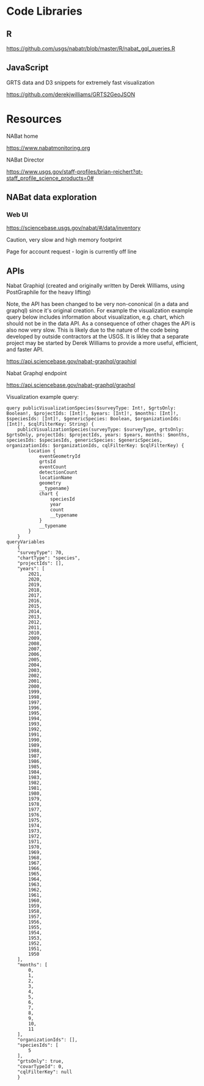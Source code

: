 # Code Libraries

## R 

https://github.com/usgs/nabatr/blob/master/R/nabat_gql_queries.R

## JavaScript

GRTS data and D3 snippets for extremely fast visualization 

https://github.com/derekjwilliams/GRTS2GeoJSON

# Resources

NABat home

https://www.nabatmonitoring.org

NABat Director

https://www.usgs.gov/staff-profiles/brian-reichert?qt-staff_profile_science_products=0#

## NABat data exploration 

### Web UI 

https://sciencebase.usgs.gov/nabat/#/data/inventory

Caution, very slow and high memory footprint

Page for account request - login is currently off line


## APIs

Nabat Graphiql (created and originally written by Derek Williams, using PostGraphile for the heavy lifting)

Note, the API has been changed to be very non-cononical (in a data and graphql) since it's original creation.  For example the visualization example query below includes information about visualization, e.g. chart, which should not be in the data API.  As a consequence of other chages the API is also now very slow.  This is likely due to the nature of the code being developed by outside contractors at the USGS.  It is likley that a separate project may be started by Derek Williams to provide a more useful, efficient, and faster API.

https://api.sciencebase.gov/nabat-graphql/graphiql

Nabat Graphql endpoint

https://api.sciencebase.gov/nabat-graphql/graphql

Visualization example query:

```
query publicVisualizationSpecies($surveyType: Int!, $grtsOnly: Boolean!, $projectIds: [Int]!, $years: [Int]!, $months: [Int]!, $speciesIds: [Int]!, $genericSpecies: Boolean, $organizationIds: [Int]!, $cqlFilterKey: String) {
    publicVisualizationSpecies(surveyType: $surveyType, grtsOnly: $grtsOnly, projectIds: $projectIds, years: $years, months: $months, speciesIds: $speciesIds, genericSpecies: $genericSpecies, organizationIds: $organizationIds, cqlFilterKey: $cqlFilterKey) {
        location {
            eventGeometryId
            grtsId
            eventCount
            detectionCount
            locationName
            geometry
            __typename}
            chart {
                speciesId
                year
                count
                __typename
            }
            __typename
        }
    }
queryVariables
    {
    "surveyType": 70,
    "chartType": "species",
    "projectIds": [],
    "years": [
        2021,
        2020,
        2019,
        2018,
        2017,
        2016,
        2015,
        2014,
        2013,
        2012,
        2011,
        2010,
        2009,
        2008,
        2007,
        2006,
        2005,
        2004,
        2003,
        2002,
        2001,
        2000,
        1999,
        1998,
        1997,
        1996,
        1995,
        1994,
        1993,
        1992,
        1991,
        1990,
        1989,
        1988,
        1987,
        1986,
        1985,
        1984,
        1983,
        1982,
        1981,
        1980,
        1979,
        1978,
        1977,
        1976,
        1975,
        1974,
        1973,
        1972,
        1971,
        1970,
        1969,
        1968,
        1967,
        1966,
        1965,
        1964,
        1963,
        1962,
        1961,
        1960,
        1959,
        1958,
        1957,
        1956,
        1955,
        1954,
        1953,
        1952,
        1951,
        1950
    ],
    "months": [
        0,
        1,
        2,
        3,
        4,
        5,
        6,
        7,
        8,
        9,
        10,
        11
    ],
    "organizationIds": [],
    "speciesIds": [
        5
    ],
    "grtsOnly": true,
    "covarTypeId": 0,
    "cqlFilterKey": null
    }
```

